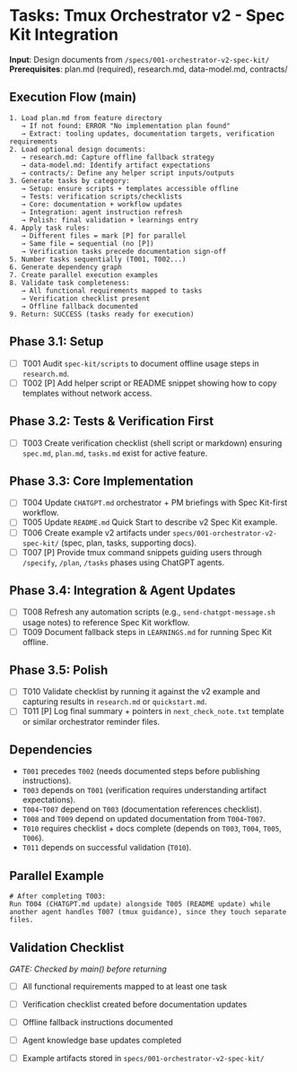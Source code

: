 # Tasks: Tmux Orchestrator v2 - Spec Kit Integration

**Input**: Design documents from `/specs/001-orchestrator-v2-spec-kit/`
**Prerequisites**: plan.md (required), research.md, data-model.md, contracts/

## Execution Flow (main)
```
1. Load plan.md from feature directory
   → If not found: ERROR "No implementation plan found"
   → Extract: tooling updates, documentation targets, verification requirements
2. Load optional design documents:
   → research.md: Capture offline fallback strategy
   → data-model.md: Identify artifact expectations
   → contracts/: Define any helper script inputs/outputs
3. Generate tasks by category:
   → Setup: ensure scripts + templates accessible offline
   → Tests: verification scripts/checklists
   → Core: documentation + workflow updates
   → Integration: agent instruction refresh
   → Polish: final validation + learnings entry
4. Apply task rules:
   → Different files = mark [P] for parallel
   → Same file = sequential (no [P])
   → Verification tasks precede documentation sign-off
5. Number tasks sequentially (T001, T002...)
6. Generate dependency graph
7. Create parallel execution examples
8. Validate task completeness:
   → All functional requirements mapped to tasks
   → Verification checklist present
   → Offline fallback documented
9. Return: SUCCESS (tasks ready for execution)
```

## Phase 3.1: Setup
- [ ] T001 Audit `spec-kit/scripts` to document offline usage steps in `research.md`.
- [ ] T002 [P] Add helper script or README snippet showing how to copy templates without network access.

## Phase 3.2: Tests & Verification First
- [ ] T003 Create verification checklist (shell script or markdown) ensuring `spec.md`, `plan.md`, `tasks.md` exist for active feature.

## Phase 3.3: Core Implementation
- [ ] T004 Update `CHATGPT.md` orchestrator + PM briefings with Spec Kit-first workflow.
- [ ] T005 Update `README.md` Quick Start to describe v2 Spec Kit example.
- [ ] T006 Create example v2 artifacts under `specs/001-orchestrator-v2-spec-kit/` (spec, plan, tasks, supporting docs).
- [ ] T007 [P] Provide tmux command snippets guiding users through `/specify`, `/plan`, `/tasks` phases using ChatGPT agents.

## Phase 3.4: Integration & Agent Updates
- [ ] T008 Refresh any automation scripts (e.g., `send-chatgpt-message.sh` usage notes) to reference Spec Kit workflow.
- [ ] T009 Document fallback steps in `LEARNINGS.md` for running Spec Kit offline.

## Phase 3.5: Polish
- [ ] T010 Validate checklist by running it against the v2 example and capturing results in `research.md` or `quickstart.md`.
- [ ] T011 [P] Log final summary + pointers in `next_check_note.txt` template or similar orchestrator reminder files.

## Dependencies
- `T001` precedes `T002` (needs documented steps before publishing instructions).
- `T003` depends on `T001` (verification requires understanding artifact expectations).
- `T004`-`T007` depend on `T003` (documentation references checklist).
- `T008` and `T009` depend on updated documentation from `T004`-`T007`.
- `T010` requires checklist + docs complete (depends on `T003`, `T004`, `T005`, `T006`).
- `T011` depends on successful validation (`T010`).

## Parallel Example
```
# After completing T003:
Run T004 (CHATGPT.md update) alongside T005 (README update) while another agent handles T007 (tmux guidance), since they touch separate files.
```

## Validation Checklist
*GATE: Checked by main() before returning*

- [ ] All functional requirements mapped to at least one task
- [ ] Verification checklist created before documentation updates
- [ ] Offline fallback instructions documented
- [ ] Agent knowledge base updates completed
- [ ] Example artifacts stored in `specs/001-orchestrator-v2-spec-kit/`

